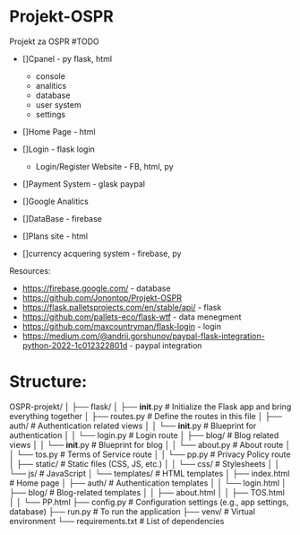 # Projekt-OSPR
Projekt za OSPR
#TODO
- []Cpanel - py flask, html
    - console
    - analitics
    - database
    - user system
    - settings
      
- []Home Page - html
- []Login - flask login
    - Login/Register Website - FB, html, py
- []Payment System - glask paypal
- []Google Analitics
- []DataBase - firebase
- []Plans site - html
- []currency acquering system - firebase, py




Resources:
- https://firebase.google.com/ - database
- https://github.com/Jonontop/Projekt-OSPR
- https://flask.palletsprojects.com/en/stable/api/ - flask
- https://github.com/pallets-eco/flask-wtf - data menegment
- https://github.com/maxcountryman/flask-login - login
- https://medium.com/@andrii.gorshunov/paypal-flask-integration-python-2022-1c012322801d - paypal integration


# Structure:

OSPR-projekt/
│
├── flask/
│   ├── __init__.py      # Initialize the Flask app and bring everything together
│   ├── routes.py        # Define the routes in this file
│   ├── auth/            # Authentication related views
│   │   └── __init__.py  # Blueprint for authentication
│   │   └── login.py     # Login route
│   ├── blog/            # Blog related views
│   │   └── __init__.py  # Blueprint for blog
│   │   └── about.py     # About route
│   │   └── tos.py       # Terms of Service route
│   │   └── pp.py        # Privacy Policy route
│   ├── static/          # Static files (CSS, JS, etc.)
│   │   └── css/         # Stylesheets
│   │   └── js/          # JavaScript
│   └── templates/       # HTML templates
│       ├── index.html   # Home page
│       ├── auth/        # Authentication templates
│       │   └── login.html
│       ├── blog/        # Blog-related templates
│       │   ├── about.html
│       │   ├── TOS.html
│       │   └── PP.html
├── config.py            # Configuration settings (e.g., app settings, database)
├── run.py               # To run the application
├── venv/                # Virtual environment
└── requirements.txt     # List of dependencies
